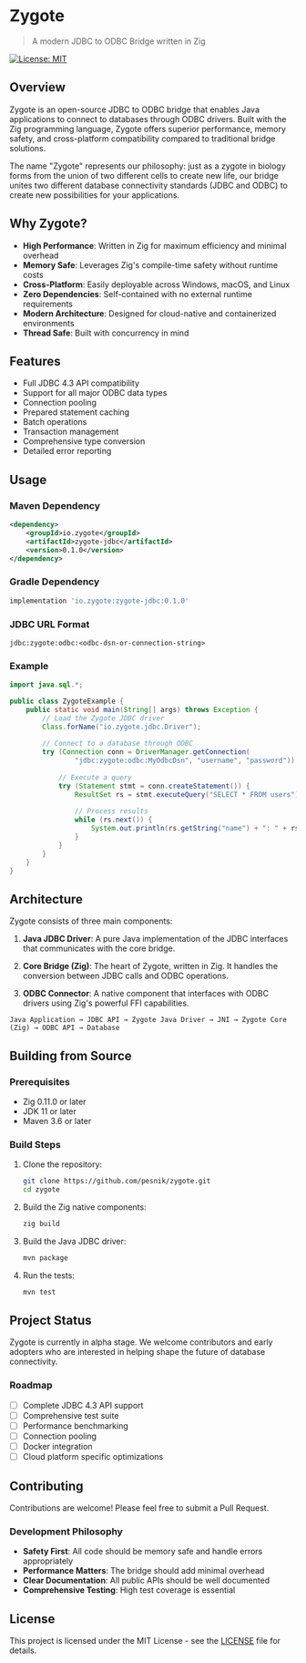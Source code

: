 # Zygote

> A modern JDBC to ODBC Bridge written in Zig

[![License: MIT](https://img.shields.io/badge/License-MIT-blue.svg)](https://opensource.org/licenses/MIT)

## Overview

Zygote is an open-source JDBC to ODBC bridge that enables Java applications to connect to databases through ODBC drivers. Built with the Zig programming language, Zygote offers superior performance, memory safety, and cross-platform compatibility compared to traditional bridge solutions.

The name "Zygote" represents our philosophy: just as a zygote in biology forms from the union of two different cells to create new life, our bridge unites two different database connectivity standards (JDBC and ODBC) to create new possibilities for your applications.

## Why Zygote?

- **High Performance**: Written in Zig for maximum efficiency and minimal overhead
- **Memory Safe**: Leverages Zig's compile-time safety without runtime costs
- **Cross-Platform**: Easily deployable across Windows, macOS, and Linux
- **Zero Dependencies**: Self-contained with no external runtime requirements
- **Modern Architecture**: Designed for cloud-native and containerized environments
- **Thread Safe**: Built with concurrency in mind

## Features

- Full JDBC 4.3 API compatibility
- Support for all major ODBC data types
- Connection pooling
- Prepared statement caching
- Batch operations
- Transaction management
- Comprehensive type conversion
- Detailed error reporting

## Usage

### Maven Dependency

```xml
<dependency>
    <groupId>io.zygote</groupId>
    <artifactId>zygote-jdbc</artifactId>
    <version>0.1.0</version>
</dependency>
```

### Gradle Dependency

```gradle
implementation 'io.zygote:zygote-jdbc:0.1.0'
```

### JDBC URL Format

```
jdbc:zygote:odbc:<odbc-dsn-or-connection-string>
```

### Example

```java
import java.sql.*;

public class ZygoteExample {
    public static void main(String[] args) throws Exception {
        // Load the Zygote JDBC driver
        Class.forName("io.zygote.jdbc.Driver");
        
        // Connect to a database through ODBC
        try (Connection conn = DriverManager.getConnection(
                "jdbc:zygote:odbc:MyOdbcDsn", "username", "password")) {
            
            // Execute a query
            try (Statement stmt = conn.createStatement()) {
                ResultSet rs = stmt.executeQuery("SELECT * FROM users");
                
                // Process results
                while (rs.next()) {
                    System.out.println(rs.getString("name") + ": " + rs.getString("email"));
                }
            }
        }
    }
}
```

## Architecture

Zygote consists of three main components:

1. **Java JDBC Driver**: A pure Java implementation of the JDBC interfaces that communicates with the core bridge.

2. **Core Bridge (Zig)**: The heart of Zygote, written in Zig. It handles the conversion between JDBC calls and ODBC operations.

3. **ODBC Connector**: A native component that interfaces with ODBC drivers using Zig's powerful FFI capabilities.

```
Java Application → JDBC API → Zygote Java Driver → JNI → Zygote Core (Zig) → ODBC API → Database
```

## Building from Source

### Prerequisites

- Zig 0.11.0 or later
- JDK 11 or later
- Maven 3.6 or later

### Build Steps

1. Clone the repository:
   ```bash
   git clone https://github.com/pesnik/zygote.git
   cd zygote
   ```

2. Build the Zig native components:
   ```bash
   zig build
   ```

3. Build the Java JDBC driver:
   ```bash
   mvn package
   ```

4. Run the tests:
   ```bash
   mvn test
   ```

## Project Status

Zygote is currently in alpha stage. We welcome contributors and early adopters who are interested in helping shape the future of database connectivity.

### Roadmap

- [ ] Complete JDBC 4.3 API support
- [ ] Comprehensive test suite
- [ ] Performance benchmarking
- [ ] Connection pooling
- [ ] Docker integration
- [ ] Cloud platform specific optimizations

## Contributing

Contributions are welcome! Please feel free to submit a Pull Request.

### Development Philosophy

- **Safety First**: All code should be memory safe and handle errors appropriately
- **Performance Matters**: The bridge should add minimal overhead
- **Clear Documentation**: All public APIs should be well documented
- **Comprehensive Testing**: High test coverage is essential

## License

This project is licensed under the MIT License - see the [LICENSE](LICENSE) file for details.
